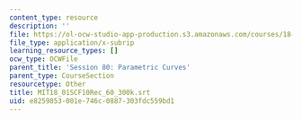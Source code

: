 ```yaml
---
content_type: resource
description: ''
file: https://ol-ocw-studio-app-production.s3.amazonaws.com/courses/18-01sc-single-variable-calculus-fall-2010/e8259853001e746c0887303fdc559bd1_MIT18_01SCF10Rec_60_300k.srt
file_type: application/x-subrip
learning_resource_types: []
ocw_type: OCWFile
parent_title: 'Session 80: Parametric Curves'
parent_type: CourseSection
resourcetype: Other
title: MIT18_01SCF10Rec_60_300k.srt
uid: e8259853-001e-746c-0887-303fdc559bd1
---
```

